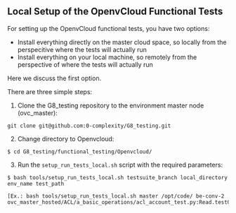 ## Local Setup of the OpenvCloud Functional Tests

For setting up the OpenvCloud functional tests, you have two options:
- Install everything directly on the master cloud space, so locally from the perspecitive where the tests will actually run
- Install everything on your local machine, so remotely from the perspective of where the tests will actually run

Here we discuss the first option.

There are three simple steps:
1. Clone the G8_testing repository to the environment master node (ovc_master):

  ```
  git clone git@github.com:0-complexity/G8_testing.git
  ```

2. Change directory to Openvcloud:

  ```
  $ cd G8_testing/functional_testing/Openvcloud/
  ```
3. Run the `setup_run_tests_local.sh` script with the required parameters:

  ```
  $ bash tools/setup_run_tests_local.sh testsuite_branch local_directory env_name test_path
  ```
  ```
  [Ex.: bash tools/setup_run_tests_local.sh master /opt/code/ be-conv-2 ovc_master_hosted/ACL/a_basic_operations/acl_account_test.py:Read.test003_account_get_with_readonly_user]
  ```
